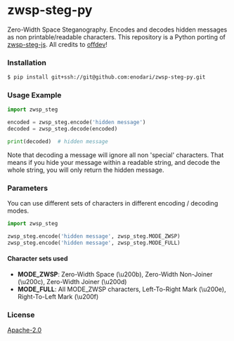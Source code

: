 # zwsp-steg-py
Zero-Width Space Steganography. Encodes and decodes hidden messages as non printable/readable characters.
This repository is a Python porting of [zwsp-steg-js](https://github.com/offdev/zwsp-steg-js).
All credits to [offdev](https://github.com/offdev)!

### Installation
```bash
$ pip install git+ssh://git@github.com:enodari/zwsp-steg-py.git
```

### Usage Example
```.py
import zwsp_steg

encoded = zwsp_steg.encode('hidden message')
decoded = zwsp_steg.decode(encoded)

print(decoded)  # hidden message
```

Note that decoding a message will ignore all non 'special' characters. That means if you hide your message within a readable string, and decode the whole string, you will only return the hidden message.

### Parameters
You can use different sets of characters in different encoding / decoding modes.

```.py
import zwsp_steg

zwsp_steg.encode('hidden message', zwsp_steg.MODE_ZWSP)
zwsp_steg.encode('hidden message', zwsp_steg.MODE_FULL)
```

#### Character sets used
- **MODE_ZWSP**: Zero-Width Space (\u200b), Zero-Width Non-Joiner (\u200c), Zero-Width Joiner (\u200d)
- **MODE_FULL**: All MODE_ZWSP characters, Left-To-Right Mark (\u200e), Right-To-Left Mark (\u200f)

### License
[Apache-2.0](https://www.apache.org/licenses/LICENSE-2.0)
